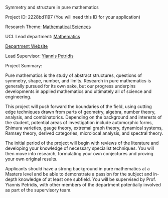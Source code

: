 Symmetry and structure in pure mathematics

Project ID: 2228bd1197
(You will need this ID for your application)

Research Theme: [Mathematical Sciences](../themes/mathematical-sciences.md)

UCL Lead department: [Mathematics](../departments/mathematics.md)

[Department Website](https://www.ucl.ac.uk/maths)

Lead Supervisor: [Yiannis Petridis](https://iris.ucl.ac.uk/iris/browse/profile?upi=IPETR71)

Project Summary:

Pure mathematics is the study of abstract structures, questions of symmetry, shape, number, and limits. Research in pure mathematics is generally pursued for its own sake, but our progress underpins developments in applied mathematics and ultimately all of science and engineering. 
  
 This project will push forward the boundaries of the field, using cutting edge techniques drawn from parts of geometry, algebra, number theory, analysis, and combinatorics. Depending on the background and interests of the student, potential areas of investigation include automorphic forms, Shimura varieties, gauge theory, extremal graph theory, dynamical systems, Ramsey theory, derived categories, microlocal analysis, and spectral theory. 
 
 The initial period of the project will begin with reviews of the literature and developing your knowledge of necessary specialist techniques. You will then move into research, formulating your own conjectures and proving your own original results. 
  
 Applicants should have a strong background in pure mathematics at a Masters level and be able to demonstrate a passion for the subject and in-depth knowledge of at least one subfield. You will be supervised by Prof. Yiannis Petridis, with other members of the department potentially involved as part of the supervisory team.